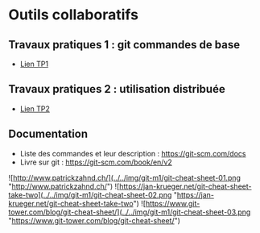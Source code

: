 # Outils collaboratifs

## Travaux pratiques 1 : git commandes de base

- [Lien TP1](outils_collaboratifs_tp1_commandes_de_base.md)

## Travaux pratiques 2 : utilisation distribuée

- [Lien TP2](outils_collaboratifs_tp2_utilisation_distribuee.md)

## Documentation

- Liste des commandes et leur description : https://git-scm.com/docs
- Livre sur git : https://git-scm.com/book/en/v2

![http://www.patrickzahnd.ch/](../../img/git-m1/git-cheat-sheet-01.png "http://www.patrickzahnd.ch/")
![https://jan-krueger.net/git-cheat-sheet-take-two](../../img/git-m1/git-cheat-sheet-02.png "https://jan-krueger.net/git-cheat-sheet-take-two")
![https://www.git-tower.com/blog/git-cheat-sheet/](../../img/git-m1/git-cheat-sheet-03.png "https://www.git-tower.com/blog/git-cheat-sheet/")
